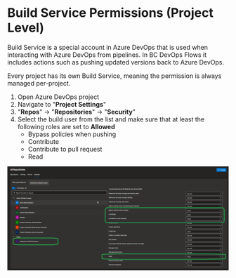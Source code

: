 # Build Service Permissions (Project Level)

Build Service is a special account in Azure DevOps that is used when interacting with Azure DevOps from pipelines. In BC DevOps Flows it includes actions such as pushing updated versions back to Azure DevOps.

Every project has its own Build Service, meaning the permission is always managed per-project.

1. Open Azure DevOps project
1. Navigate to "**Project Settings**"
1. "**Repos**" -> "**Repositories**" -> "**Security**"
1. Select the build user from the list and make sure that at least the following roles are set to **Allowed**
     - Bypass policies when pushing
     - Contribute
     - Contribute to pull request
     - Read

![Build Service Permissions](./BuildServicePermissions.png)